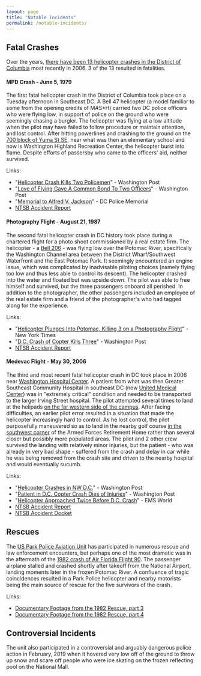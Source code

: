 ```yaml
---
layout: page
title: "Notable Incidents"
permalink: /notable-incidents/
---
```



## Fatal Crashes 

Over the years, [there have been 13 helicopter crashes in the District of Columbia](https://www.ntsb.gov/Pages/ResultsV2.aspx?queryId=86228b01-f46f-41c4-b499-199473a615b2) most recently in 2006.  3 of the 13 resulted in fatalities.  




#### MPD Crash - June 5, 1979

The first fatal helicopter crash in the District of Columbia took place on a Tuesday afternoon in Southeast DC.  A Bell 47 helicopter (a model familiar to some from the opening credits of M*A*S*H) carried two DC police officers who were flying low, in support of police on the ground who were seemingly chasing a burgler.  The helicopter was flying at a low altitude when the pilot may have failed to follow procedure or maintain attention, and lost control.  After hitting powerlines and crashing to the ground on the [700 block of Yuma St SE](https://maps.app.goo.gl/p1z12LGPc6CekQ4w8), near what was then an elementary school and now is Washington Highland Recreation Center, the helicopter burst into flame.  Despite efforts of passersby who came to the officers' aid, neither survived.  

Links: 
- "[Helicopter Crash Kills Two Policemen](https://www.washingtonpost.com/archive/local/1979/06/07/helicopter-crash-kills-two-policemen/b5b8137a-a6a5-46d5-9737-2664714dbcda/)" - Washington Post
- "[Love of Flying Gave A Common Bond To Two Officers](https://www.washingtonpost.com/archive/local/1979/06/14/love-of-flying-gave-a-common-bond-to-two-officers/bfbdf73c-0995-497b-aa41-d0c42f3182af/)" - Washington Post
- "[Memorial to Alfred V. Jackson](https://www.dcpolicememorial.org/fallen-1979-jackson-a/)" - DC Police Memorial
- [NTSB Accident Report](https://www.ntsb.gov/Pages/brief.aspx?ev_id=36353&key=0)


#### Photography Flight - August 21, 1987

The second fatal helicopter crash in DC history took place during a chartered flight for a photo shoot commissioned by a real estate firm.  The helicopter - a [Bell 206](https://en.wikipedia.org/wiki/Bell_206) - was flying low over the Potomac River, specifically the Washington Channel area between the District Wharf/Southwest Waterfront and the East Potomac Park.  It seemingly encountered an engine issue, which was complicated by inadvisable piloting choices (namely flying too low and thus less able to control its descent).  The helicopter crashed into the water and floated but was upside down.  The pilot was able to free himself and survived, but the three passengers onboard all perished. In addition to the photographer, the other passengers included an employee of the real estate firm and a friend of the photographer's who had tagged along for the experience.  

Links:
- "[Helicopter Plunges Into Potomac, Killing 3 on a Photography Flight](https://www.nytimes.com/1987/08/22/us/helicopter-plunges-into-potomac-killing-3-on-a-photography-flight.html)" - New York Times
- "[D.C. Crash of Copter Kills Three](https://www.washingtonpost.com/archive/politics/1987/08/22/dc-crash-of-copter-kills-three/67116d0b-c8f5-4741-abc4-6be7829a2aef/)" - Washington Post
- [NTSB Accident Report](https://app.ntsb.gov/pdfgenerator/ReportGeneratorFile.ashx?EventID=20001213X31729&AKey=1&RType=Final&IType=FA)

#### Medevac Flight - May 30, 2006

The third and most recent fatal helicopter crash in DC took place in 2006 near [Washington Hospital Center](https://en.wikipedia.org/wiki/MedStar_Washington_Hospital_Center).  A patient from what was then Greater Southeast Community Hospital in southeast DC (now [United Medical Center](https://en.wikipedia.org/wiki/United_Medical_Center)) was in "extremely critical" condition and needed to be transported to the larger Irving Street hospital.  The pilot attempted several times to land at the helipads [on the far western side of the campus](https://maps.app.goo.gl/ajrnHeVnwjfHYiec9).  After facing difficulties, an earlier pilot error resulted in a situation that made the helicopter increasingly hard to control. As he lost control, the pilot purposefully maneuvered so as to land in the nearby golf course [in the southwest corner](https://maps.app.goo.gl/EjhKxKkqHKip1h1i8) of the Armed Forces Retirement Home rather than several closer but possibly more populated areas.  The pilot and 2 other crew survived the landing with relatively minor injuries, but the patient - who was already in very bad shape - suffered from the crash and delay in car while he was being removed from the crash site and driven to the nearby hospital and would eventually sucumb.  

Links: 
- "[Helicopter Crashes in NW D.C.](https://www.washingtonpost.com/archive/local/2006/05/31/helicopter-crashes-in-nw-dc-span-classbankheadpatient-3-in-crew-hurt-flying-to-washington-hospital-centerspan/768e618b-cb88-4681-a95e-ccb3230ab8c4/)" - Washington Post
- "[Patient in D.C. Copter Crash Dies of Injuries](https://www.washingtonpost.com/archive/local/2006/06/01/patient-in-dc-copter-crash-dies-of-injuries-span-classbankheadpilot-credited-with-heroics-in-averting-bigger-disasterspan/e1de14d4-3a7d-407b-933b-15fc75b98d04/)" - Washington Post
- "[Helicopter Approached Twice Before D.C. Crash](https://www.hmpgloballearningnetwork.com/site/emsworld/news/10340453/helicopter-approached-twice-dc-crash)" - EMS World
- [NTSB Accident Report](https://data.ntsb.gov/carol-repgen/api/Aviation/ReportMain/GenerateNewestReport/63798/pdf)
- [NTSB Accident Docket](https://data.ntsb.gov/Docket?ProjectID=63798)


## Rescues

The [US Park Police Aviation Unit](https://helicoptersofdc.com/helicopters/2-us-park-police-aviation-unit/) has participated in numerous rescue and law enforcement encounters, but perhaps one of the most dramatic was in the aftermath of the [1982 crash of Air Florida Flight 90](https://en.wikipedia.org/wiki/Air_Florida_Flight_90). The passenger airplane stalled and crashed shortly after takeoff from the National Airport, landing moments later in the frozen Potomac River. A confluence of tragic coincidences resulted in a Park Police helicopter and nearby motorists being the main source of rescue for the five survivors of the crash.

Links: 
- [Documentary Footage from the 1982 Rescue, part 3](https://www.youtube.com/watch?v=EIb8wfXGngA)
- [Documentary Footage from the 1982 Rescue, part 4](https://www.youtube.com/watch?v=I5nTuEzMpzo)


## Controversial Incidents


The unit also participated in a controversial and arguably dangerous police action in February, 2019 when it hovered very low off of the ground to throw up snow and scare off people who were ice skating on the frozen reflecting pool on the National Mall.

